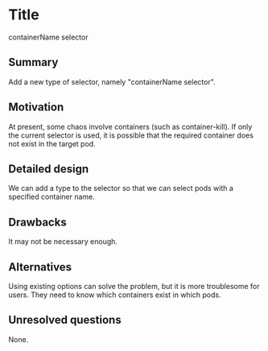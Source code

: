 # Title
containerName selector

## Summary

Add a new type of selector, namely "containerName selector".

## Motivation

At present, some chaos involve containers (such as container-kill). If only the current selector is used, it is possible that the required container does not exist in the target pod.

## Detailed design

We can add a type to the selector so that we can select pods with a specified container name.

## Drawbacks

It may not be necessary enough.

## Alternatives

Using existing options can solve the problem, but it is more troublesome for users. They need to know which containers exist in which pods.

## Unresolved questions

None.
